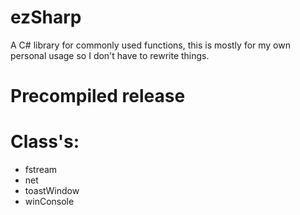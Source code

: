 # ezSharp
A C# library for commonly used functions, this is mostly for my own personal usage so I don't have to rewrite things.

# Precompiled release


# Class's:
* fstream
* net
* toastWindow
* winConsole
